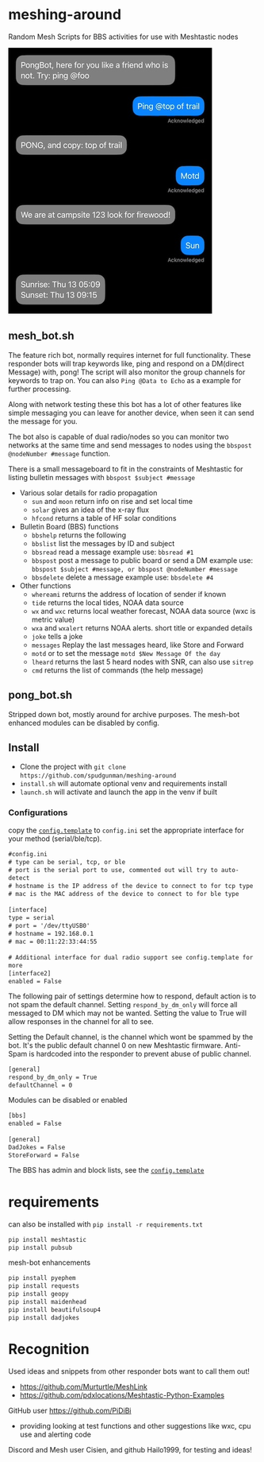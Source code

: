 # meshing-around
Random Mesh Scripts for BBS activities for use with Meshtastic nodes

![alt text](etc/pong-bot.jpg "Example Use")

## mesh_bot.sh
The feature rich bot, normally requires internet for full functionality. These responder bots will trap keywords like, ping and respond on a DM(direct Message) with, pong! The script will also monitor the group channels for keywords to trap on. You can also `Ping @Data to Echo` as a example for further processing.

Along with network testing these this bot has a lot of other features like simple messaging you can leave for another device, when seen it can send the message for you. 

The bot also is capable of dual radio/nodes so you can monitor two networks at the same time and send messages to nodes using the `bbspost @nodeNumber #message` function.

There is a small messageboard to fit in the constraints of Meshtastic for listing bulletin messages with `bbspost $subject #message`


- Various solar details for radio propagation
  - `sun` and `moon` return info on rise and set local time
  - `solar` gives an idea of the x-ray flux
  - `hfcond` returns a table of HF solar conditions
- Bulletin Board (BBS) functions
  - `bbshelp` returns the following
  - `bbslist` list the messages by ID and subject
  - `bbsread` read a message example use: `bbsread #1`
  - `bbspost` post a message to public board or send a DM example use: `bbspost $subject #message, or bbspost @nodeNumber #message`
  - `bbsdelete` delete a message example use: `bbsdelete #4`
- Other functions
  - `whereami` returns the address of location of sender if known
  - `tide` returns the local tides, NOAA data source
  - `wx` and `wxc` returns local weather forecast, NOAA data source (wxc is metric value)
  - `wxa` and `wxalert` returns NOAA alerts. short title or expanded details
  - `joke` tells a joke
  - `messages` Replay the last messages heard, like Store and Forward
  - `motd` or to set the message `motd $New Message Of the day`
  - `lheard` returns the last 5 heard nodes with SNR, can also use `sitrep`
  - `cmd` returns the list of commands (the help message)

## pong_bot.sh
Stripped down bot, mostly around for archive purposes. The mesh-bot enhanced modules can be disabled by config. 

## Install
- Clone the project with `git clone https://github.com/spudgunman/meshing-around`
- `install.sh` will automate optional venv and requirements install
- `launch.sh` will activate and launch the app in the venv if built

 ### Configurations
copy the [`config.template`](config.template) to `config.ini` set the appropriate interface for your method (serial/ble/tcp).

```
#config.ini
# type can be serial, tcp, or ble
# port is the serial port to use, commented out will try to auto-detect
# hostname is the IP address of the device to connect to for tcp type
# mac is the MAC address of the device to connect to for ble type

[interface]
type = serial
# port = '/dev/ttyUSB0'
# hostname = 192.168.0.1
# mac = 00:11:22:33:44:55

# Additional interface for dual radio support see config.template for more
[interface2]
enabled = False
```

The following pair of settings determine how to respond, default action is to not spam the default channel. Setting `respond_by_dm_only` will force all messaged to DM which may not be wanted. Setting the value to True will allow responses in the channel for all to see. 

Setting the Default channel, is the channel which wont be spammed by the bot. It's the public default channel 0 on new Meshtastic firmware. Anti-Spam is hardcoded into the responder to prevent abuse of public channel. 
```
[general]
respond_by_dm_only = True
defaultChannel = 0
```

Modules can be disabled or enabled
```
[bbs]
enabled = False

[general]
DadJokes = False
StoreForward = False
```
The BBS has admin and block lists, see the [`config.template`](config.template)

# requirements
can also be installed with `pip install -r requirements.txt`

```
pip install meshtastic
pip install pubsub
```
mesh-bot enhancements

```
pip install pyephem
pip install requests
pip install geopy
pip install maidenhead
pip install beautifulsoup4
pip install dadjokes
```

# Recognition
Used ideas and snippets from other responder bots want to call them out!
 - https://github.com/Murturtle/MeshLink
 - https://github.com/pdxlocations/Meshtastic-Python-Examples

GitHub user https://github.com/PiDiBi
 - providing looking at test functions and other suggestions like wxc, cpu use and alerting code

Discord and Mesh user Cisien, and github Hailo1999, for testing and ideas!



